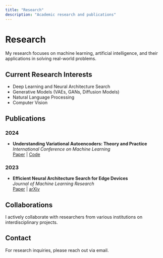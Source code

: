 ```yaml
---
title: "Research"
description: "Academic research and publications"
---
```


# Research

My research focuses on machine learning, artificial intelligence, and their applications in solving real-world problems.

## Current Research Interests

- Deep Learning and Neural Architecture Search
- Generative Models (VAEs, GANs, Diffusion Models)
- Natural Language Processing
- Computer Vision

## Publications

### 2024
- **Understanding Variational Autoencoders: Theory and Practice**  
  *International Conference on Machine Learning*  
  [Paper](https://example.com) | [Code](https://github.com)

### 2023
- **Efficient Neural Architecture Search for Edge Devices**  
  *Journal of Machine Learning Research*  
  [Paper](https://example.com) | [arXiv](https://arxiv.org)

## Collaborations

I actively collaborate with researchers from various institutions on interdisciplinary projects.

## Contact

For research inquiries, please reach out via email.